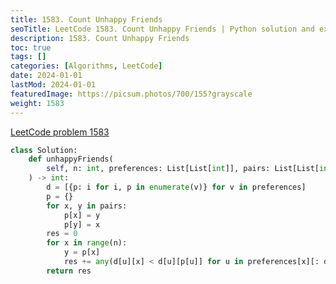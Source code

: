 ```yaml
---
title: 1583. Count Unhappy Friends
seoTitle: LeetCode 1583. Count Unhappy Friends | Python solution and explanation
description: 1583. Count Unhappy Friends
toc: true
tags: []
categories: [Algorithms, LeetCode]
date: 2024-01-01
lastMod: 2024-01-01
featuredImage: https://picsum.photos/700/155?grayscale
weight: 1583
---
```


[LeetCode problem 1583](https://leetcode.com/problems/count-unhappy-friends/)

```python
class Solution:
    def unhappyFriends(
        self, n: int, preferences: List[List[int]], pairs: List[List[int]]
    ) -> int:
        d = [{p: i for i, p in enumerate(v)} for v in preferences]
        p = {}
        for x, y in pairs:
            p[x] = y
            p[y] = x
        res = 0
        for x in range(n):
            y = p[x]
            res += any(d[u][x] < d[u][p[u]] for u in preferences[x][: d[x][y]])
        return res

```
